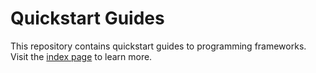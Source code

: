 # Quickstart Guides

This repository contains quickstart guides to programming frameworks. Visit the [index page](https://alvii147.github.io/QuickstartGuides/index) to learn more.
